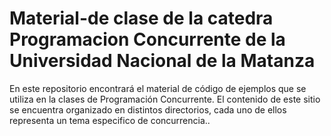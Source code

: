 # Material-de clase de la catedra Programacion Concurrente de la Universidad Nacional de la Matanza

En este repositorio encontrará el material de código de ejemplos que se utiliza en la clases de Programación Concurrente. El contenido de este sitio se encuentra organizado en distintos directorios, cada uno de ellos representa un tema especifico de concurrencia..

